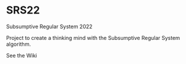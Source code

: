 # SRS22
Subsumptive Regular System 2022

Project to create a thinking mind with the Subsumptive Regular System algorithm.


See the Wiki
